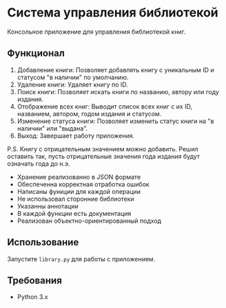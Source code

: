 # Система управления библиотекой

Консольное приложение для управления библиотекой книг.

## Функционал

1. Добавление книги: Позволяет добавлять книгу с уникальным ID и статусом "в наличии" по умолчанию.
2. Удаление книги: Удаляет книгу по ID.
3. Поиск книги: Позволяет искать книги по названию, автору или году издания.
4. Отображение всех книг: Выводит список всех книг с их ID, названием, автором, годом издания и статусом.
5. Изменение статуса книги: Позволяет изменить статус книги на "в наличии" или "выдана".
6. Выход: Завершает работу приложения.

P.S. Книгу с отрицательным значением можно добавить. Решил оставить так, пусть отрицательные значения года издания будут означать года до н.э.

- Хранение реализованно в JSON формате
- Обеспеченна корректная отработка ошибок
- Написаны функции для каждой операции
- Не использовал сторонние библиотеки
- Указанны аннотации
- В каждой функции есть документация
- Реализован объектно-ориентированный подход

## Использование

Запустите `library.py` для работы с приложением.

## Требования

- Python 3.x
